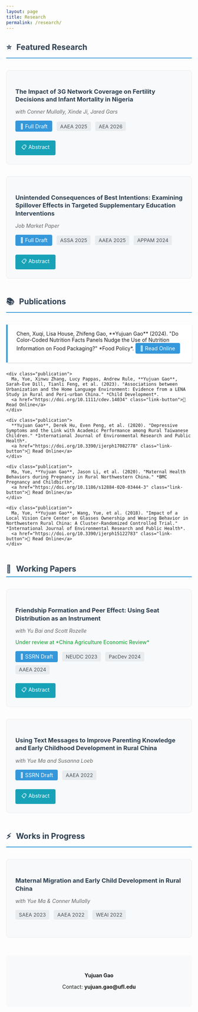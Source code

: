 ```yaml
---
layout: page
title: Research
permalink: /research/
---
```


<div class="research-section">
  <h2><span class="icon">⭐</span> Featured Research</h2>
  
  <div class="paper">
    <div class="paper-content">
      <h3>The Impact of 3G Network Coverage on Fertility Decisions and Infant Mortality in Nigeria</h3>
      <p class="coauthors">with Conner Mullally, Xinde Ji, Jared Gars</p>
      <div class="paper-links">
        <a href="https://www.dropbox.com/scl/fi/pfhyodefjudcql85cup67/Broadband_and_Fertility_in_Nigeria.pdf?rlkey=saul6sz7gkdjcjgklc0ye9i4f&st=zjp1v8uy&dl=0" class="link-button">📄 Full Draft</a>
        <span class="conference-tag">AAEA 2025</span>
        <span class="conference-tag">AEA 2026</span>
      </div>
      <details class="abstract-toggle">
        <summary class="abstract-button">📋 Abstract</summary>
        <div class="abstract">
          This study examines how mobile internet access affects fertility in developing countries using Nigerian Demographic and Health Survey data (2013-2018) and 3G coverage information across 725 local government areas in a staggered rollout design. A one standard deviation increase in 3G coverage reduces birth probability among women aged 12-20 by 1.4-18 percentage points. Effects vary by reproductive history: mobile internet delays fertility among nulliparous women but increases subsequent fertility among young mothers. Mechanism analysis shows fertility reductions operate through delayed cohabitation and childbearing rather than contraceptive uptake. Mobile internet increases high-skill employment and enhances household bargaining power. Findings demonstrate that telecommunications infrastructure reduces fertility through economic empowerment rather than family planning channels, with implications for technology-mediated demographic transitions in developing economies.
        </div>
      </details>
    </div>
  </div>

  <div class="paper">
    <div class="paper-content">
      <h3>Unintended Consequences of Best Intentions: Examining Spillover Effects in Targeted Supplementary Education Interventions</h3>
      <p class="coauthors">Job Market Paper</p>
      <div class="paper-links">
        <a href="https://www.dropbox.com/scl/fi/z1hparrh8ltcy1te3n7w1/Spillover_Effect.pdf?rlkey=5bcw0rvf4bmk1zjem7mh81mzd&st=1i97r34e&dl=0" class="link-button">📄 Full Draft</a>
        <span class="conference-tag">ASSA 2025</span>
        <span class="conference-tag">AAEA 2025</span>
        <span class="conference-tag">APPAM 2024</span>
      </div>
      <details class="abstract-toggle">
        <summary class="abstract-button">📋 Abstract</summary>
        <div class="abstract">
          Understanding the externalities of targeted interventions is crucial for optimal policy design. This study examines spillover effects of targeted educational interventions through a field experiment across 130 rural Chinese boarding schools, comparing computer-assisted learning (CAL) and workbook interventions. Results show significant negative spillovers from workbook treatments on non-targeted students, particularly those with close peer connections to recipients. The mechanism appears motivational: observing peers receive extra workbook resources reduces non-recipients' confidence in academic effort for career advancement. CAL interventions, conducted outside classrooms, show no such spillovers. Findings highlight the importance of intervention design in competitive, resource-limited settings to avoid unintended consequences on non-targeted individuals.
        </div>
      </details>
    </div>
  </div>
</div>

<div class="research-section">
  <h2><span class="icon">📚</span> Publications</h2>
  
  <div class="publication-list">
    <div class="publication">
      Chen, Xuqi, Lisa House, Zhifeng Gao, **Yujuan Gao** (2024). "Do Color-Coded Nutrition Facts Panels Nudge the Use of Nutrition Information on Food Packaging?" *Food Policy*. 
      <a href="https://doi.org/10.1016/j.foodpol.2024.102730" class="link-button">📖 Read Online</a>
    </div>
    
    <div class="publication">
      Ma, Yue, Xinwu Zhang, Lucy Pappas, Andrew Rule, **Yujuan Gao**, Sarah-Eve Dill, Tianli Feng, et al. (2023). "Associations between Urbanization and the Home Language Environment: Evidence from a LENA Study in Rural and Peri-urban China." *Child Development*. 
      <a href="https://doi.org/10.1111/cdev.14034" class="link-button">📖 Read Online</a>
    </div>
    
    <div class="publication">
      **Yujuan Gao**, Derek Hu, Even Peng, et al. (2020). "Depressive Symptoms and the Link with Academic Performance among Rural Taiwanese Children." *International Journal of Environmental Research and Public Health*. 
      <a href="https://doi.org/10.3390/ijerph17082778" class="link-button">📖 Read Online</a>
    </div>
    
    <div class="publication">
      Ma, Yue, **Yujuan Gao**, Jason Li, et al. (2020). "Maternal Health Behaviors during Pregnancy in Rural Northwestern China." *BMC Pregnancy and Childbirth*. 
      <a href="https://doi.org/10.1186/s12884-020-03444-3" class="link-button">📖 Read Online</a>
    </div>
    
    <div class="publication">
      Ma, Yue, **Yujuan Gao**, Wang, Yue, et al. (2018). "Impact of a Local Vision Care Center on Glasses Ownership and Wearing Behavior in Northwestern Rural China: A Cluster-Randomized Controlled Trial." *International Journal of Environmental Research and Public Health*. 
      <a href="https://doi.org/10.3390/ijerph15122783" class="link-button">📖 Read Online</a>
    </div>
  </div>
</div>

<div class="research-section">
  <h2><span class="icon">🔬</span> Working Papers</h2>
  
  <div class="paper">
    <div class="paper-content">
      <h3>Friendship Formation and Peer Effect: Using Seat Distribution as an Instrument</h3>
      <p class="coauthors">with Yu Bai and Scott Rozelle</p>
      <p class="status">Under review at *China Agriculture Economic Review*</p>
      <div class="paper-links">
        <a href="https://dx.doi.org/10.2139/ssrn.4828554" class="link-button">📄 SSRN Draft</a>
        <span class="conference-tag">NEUDC 2023</span>
        <span class="conference-tag">PacDev 2024</span>
        <span class="conference-tag">AAEA 2024</span>
      </div>
      <details class="abstract-toggle">
        <summary class="abstract-button">📋 Abstract</summary>
        <div class="abstract">
          This study investigates peer effects on academic performance using network theory and instrumental variables with 2,956 primary school students in rural China. Study groups significantly enhance achievement by 0.11 standard deviations, with stronger effects among male students, lower performers, and cohesive groups. Mediation analysis identifies intrinsic motivation as the primary mechanism driving peer effects through enhanced autonomous learning behaviors. Results suggest that optimizing spatial proximity in peer networks represents a cost-efficient policy instrument for human capital accumulation in resource-constrained settings, leveraging existing human capital without substantial additional inputs.
        </div>
      </details>
    </div>
  </div>

  <div class="paper">
    <div class="paper-content">
      <h3>Using Text Messages to Improve Parenting Knowledge and Early Childhood Development in Rural China</h3>
      <p class="coauthors">with Yue Ma and Susanna Loeb</p>
      <div class="paper-links">
        <a href="https://ssrn.com/abstract=4969618" class="link-button">📄 SSRN Draft</a>
        <span class="conference-tag">AAEA 2022</span>
      </div>
      <details class="abstract-toggle">
        <summary class="abstract-button">📋 Abstract</summary>
        <div class="abstract">
          This paper evaluates a text messaging-based parenting program (Tips-by-Text) among 1,096 low-income mothers in 6 counties in rural northwestern China. Overall, our results show substantial, positive impacts of Tips-by-Text on parenting knowledge (ITT = 0.222 SD, p < 0.01) and some critical stimulating parenting practices. While the average treatment effects on other parenting practices and early childhood development outcomes at ages 0-3 are statistically insignificant in the sample overall, we found large heterogeneities in the treatment effects consistent with three behavioral economics concepts: lack of information, inattention, and motivated cognition.
        </div>
      </details>
    </div>
  </div>
</div>

<div class="research-section">
  <h2><span class="icon">⚡</span> Works in Progress</h2>
  
  <div class="paper">
    <div class="paper-content">
      <h3>Maternal Migration and Early Child Development in Rural China</h3>
      <p class="coauthors">with Yue Ma & Conner Mullally</p>
      <div class="paper-links">
        <span class="conference-tag">SAEA 2023</span>
        <span class="conference-tag">AAEA 2022</span>
        <span class="conference-tag">WEAI 2022</span>
      </div>
    </div>
  </div>
</div>

<div class="contact-section">
  <p><strong>Yujuan Gao</strong></p>
  <p>Contact: <strong>yujuan.gao@ufl.edu</strong></p>
</div>

<style>
.research-section {
  margin-bottom: 3rem;
}

.research-section h2 {
  color: #2c3e50;
  border-bottom: 2px solid #3498db;
  padding-bottom: 0.5rem;
  margin-bottom: 2rem;
}

.icon {
  margin-right: 0.5rem;
}

.paper {
  background: #f8f9fa;
  border: 1px solid #e9ecef;
  border-radius: 8px;
  padding: 1.5rem;
  margin-bottom: 2rem;
  transition: box-shadow 0.3s ease;
}

.paper:hover {
  box-shadow: 0 4px 12px rgba(0,0,0,0.1);
}

.paper-content h3 {
  color: #2c3e50;
  margin-bottom: 0.5rem;
  line-height: 1.3;
}

.coauthors {
  color: #666;
  font-style: italic;
  margin-bottom: 0.5rem;
}

.status {
  color: #28a745;
  font-weight: 500;
  margin-bottom: 0.5rem;
}

.paper-links {
  margin: 1rem 0;
}

.link-button {
  display: inline-block;
  background: #3498db;
  color: white;
  padding: 0.4rem 0.8rem;
  border-radius: 4px;
  text-decoration: none;
  margin-right: 0.5rem;
  margin-bottom: 0.5rem;
  font-size: 0.9rem;
  transition: background 0.3s ease;
}

.link-button:hover {
  background: #2980b9;
  color: white;
  text-decoration: none;
}

.conference-tag {
  background: #e9ecef;
  color: #495057;
  padding: 0.3rem 0.6rem;
  border-radius: 4px;
  font-size: 0.85rem;
  margin-right: 0.5rem;
  margin-bottom: 0.5rem;
  display: inline-block;
}

.abstract-toggle {
  margin-top: 1rem;
}

.abstract-button {
  background: #17a2b8;
  color: white;
  padding: 0.5rem 1rem;
  border-radius: 4px;
  cursor: pointer;
  list-style: none;
  display: inline-block;
  font-size: 0.9rem;
  transition: background 0.3s ease;
}

.abstract-button:hover {
  background: #138496;
}

.abstract-button::-webkit-details-marker {
  display: none;
}

.abstract {
  background: white;
  border: 1px solid #dee2e6;
  border-radius: 4px;
  padding: 1.5rem;
  margin-top: 1rem;
  line-height: 1.6;
  text-align: justify;
}

.publication-list {
  space-y: 1.5rem;
}

.publication {
  background: white;
  border-left: 4px solid #3498db;
  padding: 1rem 1.5rem;
  margin-bottom: 1.5rem;
  box-shadow: 0 2px 4px rgba(0,0,0,0.1);
}

.contact-section {
  text-align: center;
  padding: 2rem;
  background: #f8f9fa;
  border-radius: 8px;
  margin-top: 3rem;
}
</style>
